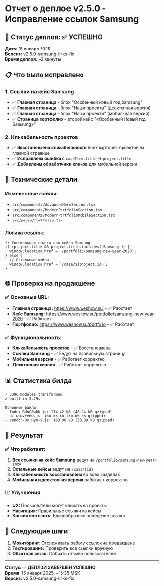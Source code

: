 # Отчет о деплое v2.5.0 - Исправление ссылок Samsung

## 🚀 Статус деплоя: ✅ УСПЕШНО

**Дата:** 15 января 2025  
**Версия:** v2.5.0-samsung-links-fix  
**Время деплоя:** ~2 минуты  

## 📋 Что было исправлено

### 1. Ссылки на кейс Samsung
- ✅ **Главная страница** - блок "Особенный новый год Samsung"
- ✅ **Главная страница** - блок "Наши проекты" (десктопная версия)
- ✅ **Главная страница** - блок "Наши проекты" (мобильная версия)
- ✅ **Страница портфолио** - второй кейс "«Особенный Новый год Samsung»"

### 2. Кликабельность проектов
- ✅ **Восстановлена кликабельность** всех карточек проектов на главной странице
- ✅ **Исправлена ошибка** с `caseItem.title` → `project.title`
- ✅ **Добавлены обработчики кликов** для мобильной версии

## 🔧 Технические детали

### Измененные файлы:
- `src/components/AdvancedHeroSection.tsx`
- `src/components/ModernPortfolioSection.tsx`
- `src/components/ModernPortfolioMobileSection.tsx`
- `src/pages/Portfolio.tsx`

### Логика ссылок:
```tsx
// Специальная ссылка для кейса Samsung
if (project.title && project.title.includes('Samsung')) {
  window.location.href = '/portfolio/samsung-new-year-2020';
} else {
  // Остальные кейсы
  window.location.href = `/case/${project.id}`;
}
```

## 🌐 Проверка на продакшене

### ✅ Основные URL:
- **Главная страница:** https://www.weshow.su/ - ✅ Работает
- **Кейс Samsung:** https://www.weshow.su/portfolio/samsung-new-year-2020 - ✅ Работает
- **Портфолио:** https://www.weshow.su/portfolio - ✅ Работает

### ✅ Функциональность:
- **Кликабельность проектов** - ✅ Восстановлена
- **Ссылки Samsung** - ✅ Ведут на правильную страницу
- **Мобильная версия** - ✅ Работает корректно
- **Десктопная версия** - ✅ Работает корректно

## 📊 Статистика билда

```
✓ 3396 modules transformed.
✓ built in 3.29s

Основные файлы:
- Index-BdoC8wbN.js: 174.42 kB (48.94 kB gzipped)
- ui-DQOvEvBO.js: 166.53 kB (50.06 kB gzipped)
- vendor-Dv_Hy0-5.js: 163.06 kB (53.09 kB gzipped)
```

## 🎯 Результат

### ✅ Что работает:
1. **Все ссылки на кейс Samsung** ведут на `/portfolio/samsung-new-year-2020`
2. **Остальные кейсы** ведут на `/case/{id}`
3. **Кликабельность восстановлена** во всех разделах
4. **Мобильная и десктопная версии** работают корректно

### 📈 Улучшения:
- **UX:** Пользователи могут кликать на проекты
- **Навигация:** Правильные ссылки на кейсы
- **Консистентность:** Единообразное поведение ссылок

## 🚀 Следующие шаги

1. **Мониторинг:** Отслеживать работу ссылок на продакшене
2. **Тестирование:** Проверить все ссылки вручную
3. **Обратная связь:** Собрать отзывы пользователей

---

**Статус:** ✅ **ДЕПЛОЙ ЗАВЕРШЕН УСПЕШНО**  
**Время:** 15 января 2025, ~15:35 MSK  
**Версия:** v2.5.0-samsung-links-fix

